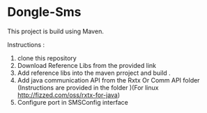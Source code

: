 # Dongle-Sms

This project is build using Maven.

Instructions :

1. clone this repository 
2. Download Reference Libs from the provided link
3. Add reference libs into the maven prroject and build .
4. Add java communication API from the Rxtx Or Comm API folder (Instructions are provided in  the folder )(For linux  http://fizzed.com/oss/rxtx-for-java)
5. Configure port in SMSConfig interface
